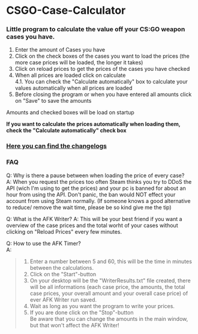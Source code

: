 # CSGO-Case-Calculator
### Little program to calculate the value off your CS:GO weapon cases you have.

1. Enter the amount of Cases you have
2. Click on the check boxes of the cases you want to load the prices (the more case prices will be loaded, the longer it takes)
3. Click on reload prices to get the prices of the cases you have checked
4. When all prices are loaded click on calculate   
4.1. You can check the "Calculate automatically" box to calculate your values automatically when all prices are loaded   
5. Before closing the program or when you have entered all amounts click on "Save" to save the amounts

Amounts and checked boxes will be load on startup

**If you want to calculate the prices automatically when loading them, check the "Calculate automatically" check box**   

### [Here you can find the changelogs](Changelogs.md)  

### FAQ

Q: Why is there a pause between when loading the price of every case?  
A: When you request the prices too often Steam thinks you try to DDoS the API (wich I'm using to get the prices) and your pc is banned for about an hour from using the API. Don't panic, the ban would NOT effect your account from using Steam normally.
(If someone knows a good alternative to reduce/ remove the wait time, please be so kind give me the tip)

Q: What is the AFK Writer?
A: This will be your best friend if you want a overview of the case prices and the total worht of your cases without clicking on "Reload Prices" every few minutes.

Q: How to use the AFK Timer?   
A:   
  > 1. Enter a number between 5 and 60, this will be the time in minutes between the calculations.   
  > 2. Click on the "Start"-button   
  > 3. On your desktop will be the "WriterResults.txt" file created, there will be all informations (each case price, the amounts, the total case prices, your overall amount and your overall case price) of ever AFK Writer run saved.   
  > 3. Wait as long as you want the program to write your prices.   
  > 4. If you are done click on the "Stop"-button   
    Be aware that you can change the amounts in the main window, but that won't affect the AFK Writer!
